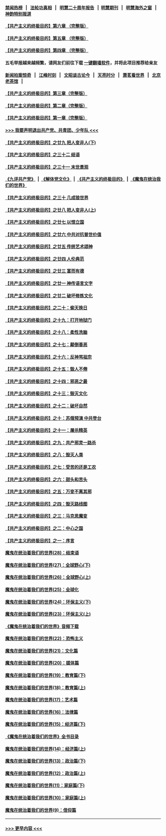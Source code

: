 #### [禁闻热榜](热点新闻.md?=0)  &nbsp;&nbsp;|&nbsp;&nbsp; [法轮功真相](https://github.com/gfw-breaker/truth/blob/master/README.md?=0) &nbsp;&nbsp;|&nbsp;&nbsp; [明慧二十周年报告](https://github.com/gfw-breaker/mh-reports/blob/master/README.md?=0) &nbsp;&nbsp;|&nbsp;&nbsp;[明慧期刊](https://github.com/gfw-breaker/mh-qikan) &nbsp;&nbsp;|&nbsp;&nbsp; [明慧海外之窗](https://github.com/gfw-breaker/mh-news/blob/master/README.md?=0) &nbsp;&nbsp;|&nbsp;&nbsp; [神韵特别报道](https://github.com/gfw-breaker/mh-news/blob/master/shenyun.md?=0)
#### [【共产主义的终极目的】第六章 （完整版）](../pages/nsc422/n11428913.md?t=03071403) 
#### [【共产主义的终极目的】第五章 （完整版）](../pages/nsc422/n11428912.md?t=03071403) 
#### [【共产主义的终极目的】第四章 （完整版）](../pages/nsc422/n11428907.md?t=03071403) 
#### 五毛举报越来越频繁，请网友们前往下载 [一键翻墙软件](https://github.com/gfw-breaker/ssr-accounts)，并将此项目推荐给亲友
#### [新闻拍案惊奇](https://github.com/gfw-breaker/banned-news/blob/master/pages/link4.md) &nbsp;&nbsp;|&nbsp;&nbsp; [江峰时刻](https://github.com/gfw-breaker/banned-news/blob/master/pages/link4.md) &nbsp;&nbsp;|&nbsp;&nbsp; [文昭谈古论今](https://github.com/gfw-breaker/banned-news/blob/master/pages/link4.md) &nbsp;&nbsp;|&nbsp;&nbsp; [天亮时分](https://github.com/gfw-breaker/banned-news/blob/master/pages/link4.md) &nbsp;&nbsp;|&nbsp;&nbsp; [萧茗看世界](https://github.com/gfw-breaker/banned-news/blob/master/pages/link4.md) &nbsp;&nbsp;|&nbsp;&nbsp; [北京老茶馆](https://github.com/gfw-breaker/banned-news/blob/master/pages/link4.md) &nbsp;&nbsp;|&nbsp;&nbsp; 
#### [【共产主义的终极目的】第三章（完整版）](../pages/nsc422/n11428848.md?t=03071403) 
#### [【共产主义的终极目的】第二章（完整版）](../pages/nsc422/n11428831.md?t=03071403) 
#### [【共产主义的终极目的】第一章（完整版）](../pages/nsc422/n11417651.md?t=03071403) 
#### [>>> 我要声明退出共产党、共青团、少年队 <<<](https://github.com/begood0513/goodnews/blob/master/quit/letter.md) 
#### [【共产主义的终极目的】之廿九 把人变非人(下)](../pages/nsc422/n11344140.md?t=03071403) 
#### [【共产主义的终极目的】之三十二 结语](../pages/nsc422/n11360535.md?t=03071403) 
#### [【共产主义的终极目的】之三十一 末世景观](../pages/nsc422/n11351129.md?t=03071403) 
#### [《九评共产党》](https://github.com/begood0513/9ping.md/blob/master/README.md) &nbsp;|&nbsp; [《解体党文化》](../../../../jtdwh.md/blob/master/README.md)  &nbsp;|&nbsp; [《共产主义的终极目的》](../../../../gczydzjmd.md/blob/master/README.md) &nbsp;|&nbsp; [《魔鬼在统治我们的世界》](../../../../mgztzwmdsj.md/blob/master/README.md) 
#### [【共产主义的终极目的】之三十 几成狼世界](../pages/nsc422/n11348280.md?t=03071403) 
#### [【共产主义的终极目的】之廿八 把人变非人(上)](../pages/nsc422/n11340492.md?t=03071403) 
#### [【共产主义的终极目的】之廿七 以恨立国](../pages/nsc422/n11336944.md?t=03071403) 
#### [【共产主义的终极目的】之廿六 中共对抗普世价值](../pages/nsc422/n11324785.md?t=03071403) 
#### [【共产主义的终极目的】之廿五 传统艺术颂神](../pages/nsc422/n11296396.md?t=03071403) 
#### [【共产主义的终极目的】之廿四 人伦典范](../pages/nsc422/n11296397.md?t=03071403) 
#### [【共产主义的终极目的】之廿三 富而有德](../pages/nsc422/n11283598.md?t=03071403) 
#### [【共产主义的终极目的】之廿一 神传语言文字](../pages/nsc422/n11263265.md?t=03071403) 
#### [【共产主义的终极目的】之廿二 破坏修炼文化](../pages/nsc422/n11245728.md?t=03071403) 
#### [【共产主义的终极目的】之二十：偷天换日](../pages/nsc422/n11238846.md?t=03071403) 
#### [【共产主义的终极目的】之十九：打开地狱门](../pages/nsc422/n11206376.md?t=03071403) 
#### [【共产主义的终极目的】之十八：柔性洗脑](../pages/nsc422/n11199994.md?t=03071403) 
#### [【共产主义的终极目的】之十七：颠倒善恶](../pages/nsc422/n11179782.md?t=03071403) 
#### [【共产主义的终极目的】之十六：反神骂祖宗](../pages/nsc422/n11166798.md?t=03071403) 
#### [【共产主义的终极目的】之十五：毁人不倦](../pages/nsc422/n11166792.md?t=03071403) 
#### [【共产主义的终极目的】之十四：邪恶之最](../pages/nsc422/n11150249.md?t=03071403) 
#### [【共产主义的终极目的】之十三：毁灭文化](../pages/nsc422/n11135227.md?t=03071403) 
#### [【共产主义的终极目的】之十二：破坏自然](../pages/nsc422/n11135214.md?t=03071403) 
#### [【共产主义的终极目的】之十：苏俄预演 中共登台](../pages/nsc422/n11118424.md?t=03071403) 
#### [【共产主义的终极目的】之十一：屠杀精英](../pages/nsc422/n11118442.md?t=03071403) 
#### [【共产主义的终极目的】之九：共产邪灵一路杀](../pages/nsc422/n11114139.md?t=03071403) 
#### [【共产主义的终极目的】之八：毁灭人类](../pages/nsc422/n11108503.md?t=03071403) 
#### [【共产主义的终极目的】之七：受苦的还是工农](../pages/nsc422/n11101809.md?t=03071403) 
#### [【共产主义的终极目的】之六：甜头和苦头](../pages/nsc422/n11096971.md?t=03071403) 
#### [【共产主义的终极目的】之五：万变不离其邪](../pages/nsc422/n11091285.md?t=03071403) 
#### [【共产主义的终极目的】之四：毁灭路线图](../pages/nsc422/n11086284.md?t=03071403) 
#### [【共产主义的终极目的】之三：马克思魔变](../pages/nsc422/n11061941.md?t=03071403) 
#### [【共产主义的终极目的】之二：中心之国](../pages/nsc422/n11047728.md?t=03071403) 
#### [【共产主义的终极目的】之一：序言](../pages/nsc422/n11086077.md?t=03071403) 
#### [魔鬼在统治着我们的世界(28)：结束语](../pages/nsc422/n10936246.md?t=03071403) 
#### [魔鬼在统治着我们的世界(27)：全球野心(下)](../pages/nsc422/n10928319.md?t=03071403) 
#### [魔鬼在统治着我们的世界(26)：全球野心(上)](../pages/nsc422/n10900318.md?t=03071403) 
#### [魔鬼在统治着我们的世界(25)：全球化](../pages/nsc422/n10788205.md?t=03071403) 
#### [魔鬼在统治着我们的世界(24)：环保主义(下)](../pages/nsc422/n10695307.md?t=03071403) 
#### [魔鬼在统治着我们的世界(23)：环保主义(上)](../pages/nsc422/n10688613.md?t=03071403) 
#### [《魔鬼在统治着我们的世界》音频下载](../pages/nsc422/n10635553.md?t=03071403) 
#### [魔鬼在统治着我们的世界(22)：恐怖主义](../pages/nsc422/n10614727.md?t=03071403) 
#### [魔鬼在统治着我们的世界(21)：文化篇](../pages/nsc422/n10597706.md?t=03071403) 
#### [魔鬼在统治着我们的世界(20)：媒体篇](../pages/nsc422/n10586579.md?t=03071403) 
#### [魔鬼在统治着我们的世界(19)：教育篇(下)](../pages/nsc422/n10564808.md?t=03071403) 
#### [魔鬼在统治着我们的世界(18)：教育篇(上)](../pages/nsc422/n10526970.md?t=03071403) 
#### [魔鬼在统治着我们的世界(17)：艺术篇](../pages/nsc422/n10499093.md?t=03071403) 
#### [魔鬼在统治着我们的世界(16)：法律篇](../pages/nsc422/n10485969.md?t=03071403) 
#### [魔鬼在统治着我们的世界(15)：经济篇(下)](../pages/nsc422/n10469975.md?t=03071403) 
#### [《魔鬼在统治着我们的世界》全书目录](../pages/nsc422/n10464261.md?t=03071403) 
#### [魔鬼在统治着我们的世界(14)：经济篇(上)](../pages/nsc422/n10457370.md?t=03071403) 
#### [魔鬼在统治着我们的世界(13)：政治篇(下)](../pages/nsc422/n10448270.md?t=03071403) 
#### [魔鬼在统治着我们的世界(12)：政治篇(上)](../pages/nsc422/n10444576.md?t=03071403) 
#### [魔鬼在统治着我们的世界(11)：家庭篇(下)](../pages/nsc422/n10440961.md?t=03071403) 
#### [魔鬼在统治着我们的世界(10)：家庭篇(上)](../pages/nsc422/n10435448.md?t=03071403) 
#### [魔鬼在统治着我们的世界(9)：信仰篇](../pages/nsc422/n10432159.md?t=03071403) 

----
#### [ >>> 更早内容 <<< ](../indexes/nsc422-earlier.md)
